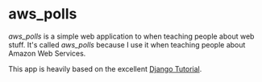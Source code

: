 aws_polls
=====

*aws_polls* is a simple web application to when teaching people about web stuff. It's called *aws_polls* because I use it when teaching people about Amazon Web Services.

This app is heavily based on the excellent [Django Tutorial](http://docs.djangoproject.com/en/dev/intro/tutorial01/).

